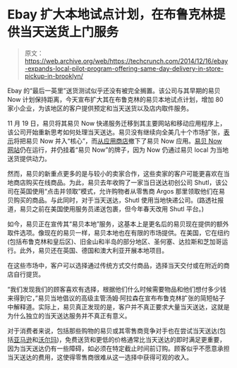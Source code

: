 # Ebay 扩大本地试点计划，在布鲁克林提供当天送货上门服务 

> 原文：<https://web.archive.org/web/https://techcrunch.com/2014/12/16/ebay-expands-local-pilot-program-offering-same-day-delivery-in-store-pickup-in-brooklyn/>

Ebay 的“最后一英里”送货测试似乎还没有被完全搁置。该公司与其早期的易贝 Now 计划保持距离，今天宣布扩大其在布鲁克林的易贝本地试点计划，增加 80 家小企业，为该地区的客户提供预定和当天送货以及店内取件服务。

11 月 19 日，易贝将其易贝 Now 快递服务迁移到其主要网站和移动应用程序上，该公司开始重新思考如何处理当天送达。易贝没有继续向全美几十个市场扩张，[表示](https://web.archive.org/web/20221207082744/http://www.reuters.com/article/2014/11/20/ebay-delivery-idUSL2N0T92QQ20141120?irpc=932)将把易贝 Now 并入“核心”，而[从应用商店](https://web.archive.org/web/20221207082744/https://beta.techcrunch.com/2014/11/24/ebay-now-pulled-from-app-store-as-company-rethinks-its-same-day-delivery-plans/)撤下了易贝 Now 应用。[易贝 Now 网站](https://web.archive.org/web/20221207082744/http://pages.ebay.com/ebaynow/)仍在运行，并仍挂着“易贝 Now”的牌子，因为 Now 仍通过易贝 local 为当地送货提供动力。

然而，易贝的新重点更多的是与较小的卖家合作，这些卖家的客户可能更喜欢在当地商店购买在线商品。为此，易贝去年收购了一家当日送达初创公司 Shutl，该公司在英国使用“点击并领取”模式，允许购物者从零售商 Argos 那里领取他们在易贝购买的商品。与此同时，对于当天送达，Shutl 使用当地快递公司。(路透社报道，易贝之前在美国使用服务员递送包裹，但今年春天改用 Shutl 平台。)

如今，易贝正在宣传其“易贝本地”服务，这基本上是更名后的易贝现在提供的额外取件选项。像现在的易贝一样，易贝本地也在有限的市场提供。在美国，它在纽约(包括布鲁克林和皇后区)、旧金山和半岛的部分地区、圣何塞、达拉斯和芝加哥运行。此外，易贝还在英国、德国和澳大利亚开展本地项目。

在这些市场中，客户可以选择通过传统方式交付商品，选择当天交付或在附近的商店自行提货。

“我们发现我们的顾客喜欢有选择，根据他们什么时候需要物品和他们想付多少钱来得到它，”易贝当地倡议的高级主管汤姆·阿拉森在宣布布鲁克林扩张的简短帖子中解释道。实际上，易贝真正发现的是，客户并不真正要求大量当天送达，这就是为什么独立的当天送达服务并不真正有意义。

对于消费者来说，包括那些购物的易贝或其零售商竞争对手也在尝试当天送达(包括[亚马逊](https://web.archive.org/web/20221207082744/http://amazon.com/sameday)和[沃尔玛](https://web.archive.org/web/20221207082744/https://beta.techcrunch.com/2013/10/15/walmart-expands-same-day-grocery-delivery-to-denver/))，免费送货和更低的价格通常比当天送达的即时满足更重要，因为当天送达仍有一些障碍，如必须在特定截止时间前订购。顾客似乎不愿意承担当天送达的费用，这使得零售商很难从这一选择中获得可观的收入。
